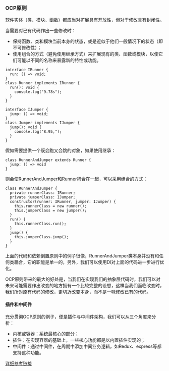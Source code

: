 ### OCP原则

软件实体（类、模块、函数）都应当对扩展具有开放性，但对于修改具有封闭性。

当需要对已有代码作出一些修改时：

- 保持函数、类和模块当前本身的状态，或是近似于他们一般情况下的状态（即不可修改性）；
- 使用组合的方式（避免使用继承方式）来扩展现有的类、函数或模块，以使它们可能以不同的名称来暴露新的特性或功能。

```
interface IRunner {
  run: () => void;
}
class Runner implements IRunner {
  run(): void {
    console.log("9.78s");
  }
}

interface IJumper {
  jump: () => void;
}
class Jumper implements IJumper {
  jump(): void {
    console.log("8.95,");
  }
}
```

假如需要提供一个既会跑又会跳的对象，如果使用继承：

```
class RunnerAndJumper extends Runner {
  jump: () => void
}

```

则会使RunnerAndJumper和Runner耦合在一起，可以采用组合的方式：

```
class RunnerAndJumper {
  private runnerClass: IRunner;
  private jumperClass: IJumper;
  constructor(runner: IRunner, jumper: IJumper) {
    this.runnerClass = new runner();
    this.jumperClass = new jumper();
  }
  run() {
    this.runnerClass.run();
  }
  jump() {
    this.jumperClass.jump();
  }
}
```

上面的代码和依赖倒置原则中的例子很像，RunnerAndJumper类本身并没有和任何类耦合，它的职能是单一的，另外，我们可以使用DI对上面的代码进一步进行优化。

OCP原则带来的最大的好处是，当我们在实现我们的抽象层代码时，我们可以对未来可能需要作出改变的地方拥有一个比较完整的设想，这样当我们面临改变时，我们所对原有代码的修改，更切近改变本身，而不是一味修改已有的代码。

#### 插件和中间件

充分贯彻OCP原则的例子，便是插件与中间件架构，我们可以从三个角度来分析：

- 内核或容器：系统最核心的部分；
- 插件：在实现容器的基础上，一些核心功能都是以内置插件实现的；
- 中间件：通过中间件，在周期中添加中间业务逻辑，如Redux、express等都支持这种功能。

[详细参考链接](https://segmentfault.com/a/1190000013123183)